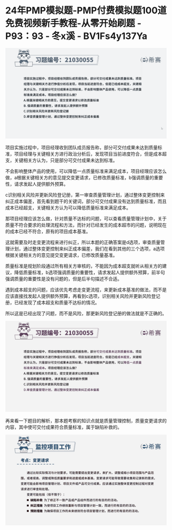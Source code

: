 # 24年PMP模拟题-PMP付费模拟题100道免费视频新手教程-从零开始刷题 - P93：93 - 冬x溪 - BV1Fs4y137Ya

![](img/741969f4fa6cd49a8b057af071fd3489_0.png)

项目实施过程中，项目经理收到团队成员报告称，部分可交付成果未达到质量标准，项目经理与关键相关方进行政治分析后，发现项目当前进度符合，但是成本超支，关键相关方认为，只是部分可交付成果未达到标准。

不会影响整体产品的使用，可以降低一点质量标准来满足成本，项目经理应该怎么做，a根据关键相关方的意见提交变更请求，已修改质量标准，b强调质量的重要性，请求发起人提供额外预算。

c识别相关风险并更新风险登记册，第一审查质量管理计划，通过整体变更控制来纠正成本偏差，首先看到题干的关键词，部分可交付成果没有达到质量标准，而且成本已经超支，关键相关方认为可以降低质量标准来满足成本。

那项目经理应该怎么做，针对质量不达标的问题，可以查看质量管理计划中，关于质量不符合要求的处理流程和方法，而针对已经发生的成本超市的问题，说明现在的成本已经不符合，原有的项目成本基准。

这就需要及时走变更流程来进行纠正，所以本题的正确答案是d选项，审查质量管理计划，通过整体变更控制来纠正成本偏差，我们在看到其他的三个选项，a选项根据关键相关方的意见提交变更请求，已修改质量基准。

质量标准是规划阶段通过所有相关方审核的，不能因为成本超支就听从相关方的建议，降低质量标准，b选项强调质量的重要性，请求发起人提供额外预算，前半句强调质量的重要性是没有问题的，但是后半句描述不合适。

遇到成本超支的问题，应该优先考虑走变更流程，来更新成本基准的做法，而不是应该直接找发起人提供额外预算，再看到c选项，识别相关风险并更新风险登记册，已经发现了成本超支和质量不达标的情况。

所以这是已经出现了问题，而不是风险，那更新风险登记册的做法就是不正确的。

![](img/741969f4fa6cd49a8b057af071fd3489_2.png)

再来看一下题目的解析，那本题考察的知识点就是质量管理控制，质量变更请求的内容，其中使可交付成果符合质量标准，属于缺陷补救的。



![](img/741969f4fa6cd49a8b057af071fd3489_4.png)